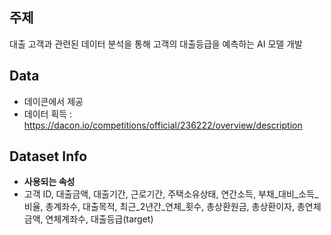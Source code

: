## 주제
대출 고객과 관련된 데이터 분석을 통해 고객의 대출등급을 예측하는 AI 모델 개발

## Data
- 데이콘에서 제공
- 데이터 획득 : https://dacon.io/competitions/official/236222/overview/description

## Dataset Info
- **사용되는 속성**
- 고객 ID, 대출금액, 대출기간, 근로기간, 주택소유상태, 연간소득, 부채_대비_소득_비율, 총계좌수, 대출목적, 최근_2년간_연체_횟수, 총상환원금, 총상환이자, 총연체금액, 연체계좌수, 대출등급(target)
